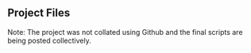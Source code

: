 ## Project Files

Note: The project was not collated using Github and the final scripts are being posted collectively.
